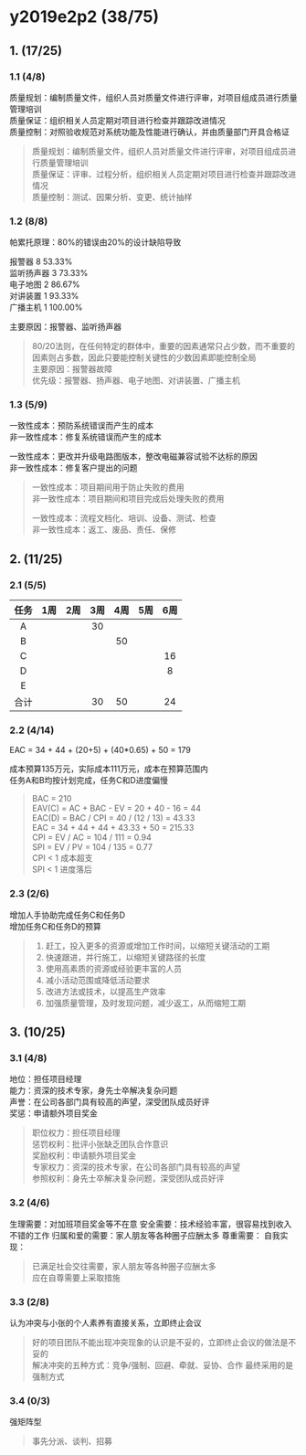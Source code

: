 # y2019e2p2 (38/75)

## 1. (17/25)

### 1.1 (4/8)

质量规划：编制质量文件，组织人员对质量文件进行评审，对项目组成员进行质量管理培训  
质量保证：组织相关人员定期对项目进行检查并跟踪改进情况  
质量控制：对照验收规范对系统功能及性能进行确认，并由质量部门开具合格证

> 质量规划：编制质量文件，组织人员对质量文件进行评审，对项目组成员进行质量管理培训  
> 质量保证：评审、过程分析，组织相关人员定期对项目进行检查并跟踪改进情况  
> 质量控制：测试、因果分析、变更、统计抽样

### 1.2 (8/8)

帕累托原理：80%的错误由20%的设计缺陷导致

报警器      8   53.33%  
监听扬声器  3   73.33%  
电子地图    2   86.67%  
对讲装置    1   93.33%  
广播主机    1  100.00%

主要原因：报警器、监听扬声器

> 80/20法则，在任何特定的群体中，重要的因素通常只占少数，而不重要的因素则占多数，因此只要能控制关键性的少数因素即能控制全局  
> 主要原因：报警器故障  
> 优先级：报警器、扬声器、电子地图、对讲装置、广播主机

### 1.3 (5/9)

一致性成本：预防系统错误而产生的成本  
非一致性成本：修复系统错误而产生的成本

一致性成本：更改并升级电路图版本，整改电磁兼容试验不达标的原因  
非一致性成本：修复客户提出的问题

> 一致性成本：项目期间用于防止失败的费用  
> 非一致性成本：项目期间和项目完成后处理失败的费用
> 
> 一致性成本：流程文档化、培训、设备、测试、检查  
> 非一致性成本：返工、废品、责任、保修

## 2. (11/25)

### 2.1 (5/5)

| 任务 | 1周 | 2周 | 3周 | 4周 | 5周 | 6周 |
|:----:|:---:|:---:|:---:|:----:|:---:|:---:|
| A    |     |     | 30  |      |     |     |
| B    |     |     |     | 50   |     |     |
| C    |     |     |     |      |     | 16  |
| D    |     |     |     |      |     | 8   |
| E    |     |     |     |      |     |     |
| 合计 |     |     | 30  | 50   |     | 24  |

### 2.2 (4/14)

EAC = 34 + 44 + (20+5) + (40*0.65) + 50 = 179

成本预算135万元，实际成本111万元，成本在预算范围内  
任务A和B均按计划完成，任务C和D进度偏慢

> BAC = 210  
> EAV(C) = AC + BAC - EV = 20 + 40 - 16 = 44  
> EAC(D) = BAC / CPI = 40 / (12 / 13) = 43.33  
> EAC = 34 + 44 + 44 + 43.33 + 50 = 215.33  
> CPI = EV / AC = 104 / 111 = 0.94  
> SPI = EV / PV = 104 / 135 = 0.77  
> CPI < 1  成本超支  
> SPI < 1  进度落后

### 2.3 (2/6)

增加人手协助完成任务C和任务D  
增加任务C和任务D的预算

> 1. 赶工，投入更多的资源或增加工作时间，以缩短关键活动的工期  
> 2. 快速跟进，并行施工，以缩短关键路径的长度  
> 3. 使用高素质的资源或经验更丰富的人员  
> 4. 减小活动范围或降低活动要求  
> 5. 改进方法或技术，以提高生产效率  
> 6. 加强质量管理，及时发现问题，减少返工，从而缩短工期

## 3. (10/25)

### 3.1 (4/8)

地位：担任项目经理  
能力：资深的技术专家，身先士卒解决复杂问题  
声誉：在公司各部门具有较高的声望，深受团队成员好评  
奖惩：申请额外项目奖金

> 职位权力：担任项目经理  
> 惩罚权利：批评小张缺乏团队合作意识  
> 奖励权利：申请额外项目奖金  
> 专家权力：资深的技术专家，在公司各部门具有较高的声望  
> 参照权利：身先士卒解决复杂问题，深受团队成员好评

### 3.2 (4/6)

生理需要：对加班项目奖金等不在意
安全需要：技术经验丰富，很容易找到收入不错的工作
归属和爱的需要：家人朋友等各种圈子应酬太多
尊重需要：
自我实现：

> 已满足社会交往需要，家人朋友等各种圈子应酬太多  
> 应在自尊需要上采取措施

### 3.3 (2/8)

认为冲突与小张的个人素养有直接关系，立即终止会议

> 好的项目团队不能出现冲突现象的认识是不妥的，立即终止会议的做法是不妥的  
> 解决冲突的五种方式：竞争/强制、回避、牵就、妥协、合作
> 最终采用的是强制方式

### 3.4 (0/3)

强矩阵型

> 事先分派、谈判、招募
